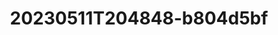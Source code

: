 ---
title: 20230511T204848-b804d5bf
takenAt: 2023-05-11T20:48:48.000Z
license: CC BY-ND 4.0
url: >-
  //images.ctfassets.net/bncv3c2gt878/Y8m6HSutynTsjuxk5K6Yt/06a38625c7c0cd16d1444194ca58a839/WhatsApp_Image_2023-05-11_at_12.35.11-01
size: 327215
image:
  width: 739
  height: 1600
contentType: image/jpeg
mediaInfo:
  Image:
    Orientation: 1
    Software: Snapseed 2.0
    DateTime: 2023:05:11 22:48:48
    ExifTag: 95
  Photo:
    ExifVersion: 48 50 49 48
    PixelXDimension: 739
    PixelYDimension: 1600
---